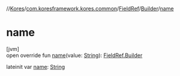 //[Kores](../../../../index.md)/[com.koresframework.kores.common](../../index.md)/[FieldRef](../index.md)/[Builder](index.md)/[name](name.md)

# name

[jvm]\
open override fun [name](name.md)(value: [String](https://kotlinlang.org/api/latest/jvm/stdlib/kotlin/-string/index.html)): [FieldRef.Builder](index.md)

lateinit var [name](name.md): [String](https://kotlinlang.org/api/latest/jvm/stdlib/kotlin/-string/index.html)
